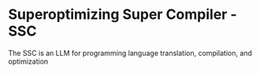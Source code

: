 # Superoptimizing Super Compiler - SSC

The SSC is an LLM for programming language translation, compilation, and optimization
